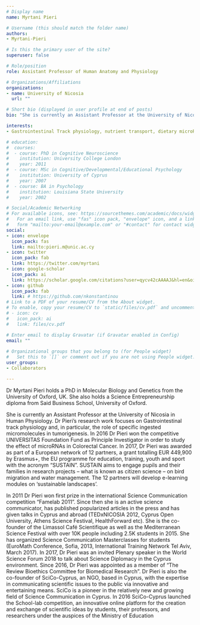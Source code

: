 ```yaml
---
# Display name
name: Myrtani Pieri

# Username (this should match the folder name)
authors:
- Myrtani-Pieri

# Is this the primary user of the site?
superuser: false

# Role/position
role: Assistant Professor of Human Anatomy and Physiology

# Organizations/Affiliations
organizations:
- name: University of Nicosia
  url: ""

# Short bio (displayed in user profile at end of posts)
bio: "She is currently an Assistant Professor at the University of Nicosia in Human Physiology"

interests:
- Gastrointestinal Track physiology, nutrient transport, dietary microRNAs, Colorectal cancer

# education:
#  courses:
#  - course: PhD in Cognitive Neuroscience
#    institution: University College London
#    year: 2011
#  - course: MSc in Cognitive/Developmental/Educational Psychology
#    institution: University of Cyprus
#    year: 2007
#  - course: BA in Psychology
#    institution: Louisiana State University
#    year: 2002

# Social/Academic Networking
# For available icons, see: https://sourcethemes.com/academic/docs/widgets/#icons
#   For an email link, use "fas" icon pack, "envelope" icon, and a link in the
#   form "mailto:your-email@example.com" or "#contact" for contact widget.
social:
- icon: envelope
  icon_pack: fas
  link: mailto:pieri.m@unic.ac.cy
- icon: twitter
  icon_pack: fab
  link: https://twitter.com/myrtani 
- icon: google-scholar
  icon_pack: ai
  link: https://scholar.google.com/citations?user=qycv42cAAAAJ&hl=en&oi=ao
- icon: github
  icon_pack: fab
  link: # https://github.com/nkonstantinou
# Link to a PDF of your resume/CV from the About widget.
# To enable, copy your resume/CV to `static/files/cv.pdf` and uncomment the lines below.  
# - icon: cv
#   icon_pack: ai
#   link: files/cv.pdf

# Enter email to display Gravatar (if Gravatar enabled in Config)
email: ""
  
# Organizational groups that you belong to (for People widget)
#   Set this to `[]` or comment out if you are not using People widget.  
user_groups:
- Collaborators

---
```


Dr Myrtani Pieri holds a PhD in Molecular Biology and Genetics from the University of Oxford, UK. She also holds a Science Entrepreneurship diploma from Said Business School, University of Oxford.

She is currently an Assistant Professor at the University of Nicosia in Human Physiology. Dr Pieri’s research work focuses on Gastrointestinal track physiology and, in particular, the role of specific ingested micromolecules in tumorigenesis. In 2016 Dr Pieri won the competitive UNIVERSITAS Foundation Fund as Principle Investigator in order to study the effect of microRNAs in Colorectal Cancer. In 2017, Dr Pieri was awarded as part of a European network of 12 partners, a grant totalling EUR 449,900 by Erasmus+, the EU programme for education, training, youth and sport with the acronym “SUSTAIN”. SUSTAIN aims to engage pupils and their families in research projects – what is known as citizen science – on bird migration and water management. The 12 partners will develop e-learning modules on ‘sustainable landscapes’.

In 2011 Dr Pieri won first prize in the international Science Communication competition “Famelab 2011”. Since then she is an active science communicator, has published popularized articles in the press and has given talks in Cyprus and abroad (TEDxNICOSIA 2012, Cyprus Open University, Athens Science Festival, HealthForward etc). She is the co-founder of the Limassol Café Scientifique as well as the Mediterranean Science Festival with over 10K people including 2.5K students in 2015. She has organized Science Communication Masterclasses for students (EuroMath Conference, Sofia, 2013, International Training Network Tel Aviv, March 2017).  In 2017, Dr Pieri was an invited Plenary speaker in the World Science Forum 2018 to talk about Science Diplomacy in the Cyprus environment. Since 2016, Dr Pieri was appointed as a member of “The Review Bioethics Committee for Biomedical Research”. Dr Pieri is also the co-founder of SciCo-Cyprus, an NGO, based in Cyprus, with the expertise in communicating scientific issues to the public via innovative and entertaining means.  SciCo is a pioneer in the relatively new and growing field of Science Communication in Cyprus. In 2016 SciCo-Cyprus launched the School-lab competition, an innovative online platform for the creation and exchange of scientific ideas by students, their professors, and researchers under the auspices of the Ministry of Education